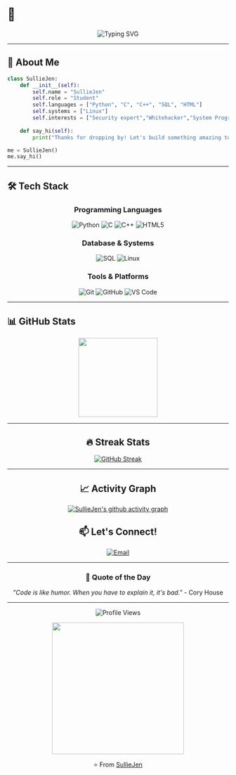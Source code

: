 # 🌸
<div align="center">
  
  ![Typing SVG](https://readme-typing-svg.herokuapp.com?font=Fira+Code&weight=600&size=25&pause=1000&color=00D9FF&center=true&vCenter=true&width=435&lines=🌸상시+환영🌸;System+Programming+Enthusiast;Security+expert;Linux+Power+User)
  
</div>

---

## 🚀 About Me

```python
class SullieJen:
    def __init__(self):
        self.name = "SullieJen"
        self.role = "Student"
        self.languages = ["Python", "C", "C++", "SQL", "HTML"]
        self.systems = ["Linux"]
        self.interests = ["Security expert","Whitehacker","System Programming", "Web Development", "Database Design"]
        
    def say_hi(self):
        print("Thanks for dropping by! Let's build something amazing together! 🚀")

me = SullieJen()
me.say_hi()
```

---

## 🛠️ Tech Stack

<div align="center">

### Programming Languages
![Python](https://img.shields.io/badge/Python-3776AB?style=for-the-badge&logo=python&logoColor=white)
![C](https://img.shields.io/badge/C-00599C?style=for-the-badge&logo=c&logoColor=white)
![C++](https://img.shields.io/badge/C++-00599C?style=for-the-badge&logo=c%2B%2B&logoColor=white)
![HTML5](https://img.shields.io/badge/HTML5-E34F26?style=for-the-badge&logo=html5&logoColor=white)

### Database & Systems
![SQL](https://img.shields.io/badge/SQL-336791?style=for-the-badge&logo=postgresql&logoColor=white)
![Linux](https://img.shields.io/badge/Linux-FCC624?style=for-the-badge&logo=linux&logoColor=black)

### Tools & Platforms
![Git](https://img.shields.io/badge/Git-F05032?style=for-the-badge&logo=git&logoColor=white)
![GitHub](https://img.shields.io/badge/GitHub-181717?style=for-the-badge&logo=github&logoColor=white)
![VS Code](https://img.shields.io/badge/VS_Code-007ACC?style=for-the-badge&logo=visual-studio-code&logoColor=white)

</div>

---

## 📊 GitHub Stats

<div align="center">
  
  <img height="180em" src="https://github-readme-stats.vercel.app/api?username=sulliejen&show_icons=true&theme=tokyonight&include_all_commits=true&count_private=true"/>
  
---

## 🔥 Streak Stats

<div align="center">
  
  [![GitHub Streak](https://streak-stats.demolab.com?user=sulliejen&theme=tokyonight&hide_border=true&border_radius=10)](https://git.io/streak-stats)

---

## 📈 Activity Graph

<div align="center">
  
  [![SullieJen's github activity graph](https://github-readme-activity-graph.vercel.app/graph?username=sulliejen&theme=tokyo-night)](https://github.com/ashutosh00710/github-readme-activity-graph)


## 📫 Let's Connect!

<div align="center">

[![Email](https://img.shields.io/badge/Email-D14836?style=for-the-badge&logo=gmail&logoColor=white)](mailto:legendliqp123@gmail.com)

</div>

---

<div align="center">
  
  ### 💭 Quote of the Day
  
  *"Code is like humor. When you have to explain it, it's bad."* - Cory House
  
  ---
  
![Profile Views](https://komarev.com/ghpvc/?username=sulliejen&color=blueviolet&style=for-the-badge&label=PROFILE+VIEWS)

<a href="https://giphy.com/gifs/54FJ4vYPrD9VD9N7WB">
  <img src="https://media3.giphy.com/media/v1.Y2lkPTZjMDliOTUydms3eWhnOGtxNHRwaHAxbGN1ZGxwdzZkb2ppZHk4cXlsczdlcHhqbiZlcD12MV9pbnRlcm5hbF9naWZfYnlfaWQmY3Q9Zw/54FJ4vYPrD9VD9N7WB/giphy.gif" width="300"/>
</a>
   
  ⭐️ From [SullieJen](https://github.com/sulliejen)
  
</div>
